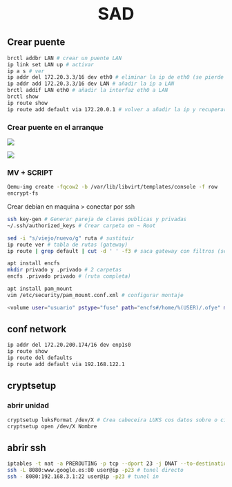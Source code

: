 <h1 style="text-align:center;font-size:40px;">SAD</h1>

## Crear puente

```bash
brctl addbr LAN # crear un puente LAN
ip link set LAN up # activar
ip a s # ver
ip addr del 172.20.3.3/16 dev eth0 # eliminar la ip de eth0 (se pierde la conexión)
ip addr add 172.20.3.3/16 dev LAN # añadir la ip a LAN
brctl addif LAN eth0 # añadir la interfaz eth0 a LAN
brctl show
ip route show
ip route add default via 172.20.0.1 # volver a añadir la ip y recuperar la conexión /proc/sys/net/ipv4/ip_forward
```

### Crear puente en el arranque

![](https://i.imgur.com/Zi93Lhk.png)

![](https://i.imgur.com/SnRenTz.png)

### MV + SCRIPT

```bash
Qemu-img create -fqcow2 -b /var/lib/libvirt/templates/console -f row
encrypt-fs
```

Crear debian en maquina > conectar por ssh

```bash
ssh key-gen # Generar pareja de claves publicas y privadas
~/.ssh/authorized_keys # Crear carpeta en ~ Root
```

```bash
sed -i "s/viejo/nuevo/g" ruta # sustituir
ip route ver # tabla de rutas (gateway)
ip route | grep default | cut -d ' ' -f3 # saca gateway con filtros (se pueden poner en variables)
```

```bash
apt install encfs
mkdir privado y .privado # 2 carpetas
encfs .privado privado # (ruta completa)
```

```bash
apt install pam_mount
vim /etc/security/pam_mount.conf.xml # configurar montaje
```

```bash
<volume user="usuario" pstype="fuse" path="encfs#/home/%(USER)/.ofye" mountpoint="/home/%(USER)/pd" options="nonempaty" />
```

## conf network

```bash
ip addr del 172.20.200.174/16 dev enp1s0
ip route show
ip route del defaults
ip route add default via 192.168.122.1
```

## cryptsetup

### abrir unidad

```bash
cryptsetup luksFormat /dev/X # Crea cabeceira LUKS cos datos sobre o cifrado
cryptsetup open /dev/X Nombre
```

## abrir ssh

```bash
iptables -t nat -a PREROUTING -p tcp --dport 23 -j DNAT --to-destination DestIP:22
ssh -L 8080:www.google.es:80 user@ip -p23 # tunel directo
ssh - 8080:192.168.3.1:22 user@ip -p23 # tunel in
```